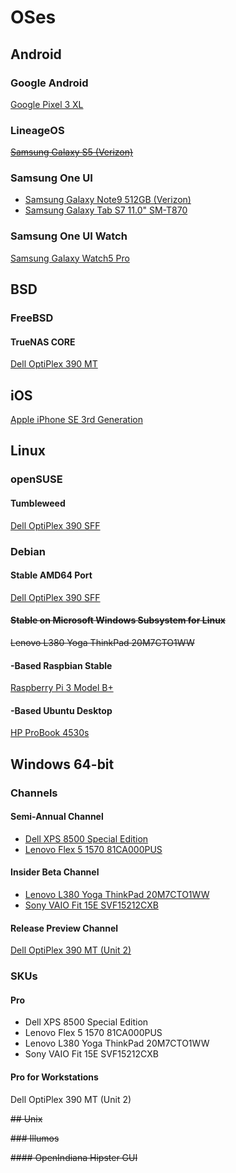 # OSes

## Android

### Google Android

[Google Pixel 3 XL](https://github.com/jdrch/Hardware/blob/master/Google%20Plixel%203%20XL.md#operating-system)

### LineageOS

~~[Samsung Galaxy S5 (Verizon)](https://github.com/jdrch/Hardware/blob/master/Samsung%20Galaxy%20S5.md#operating-system)~~

### Samsung One UI

* [Samsung Galaxy Note9 512GB (Verizon)](https://github.com/jdrch/Hardware/blob/master/Samsung%20Galaxy%20Note9.md#operating-system)
* [Samsung Galaxy Tab S7 11.0" SM-T870](https://github.com/jdrch/Hardware/blob/master/Samsung%20Galaxy%20Tab%20S7%20SM-T870NZKEXAR.md#operating-system)

### Samsung One UI Watch

[Samsung Galaxy Watch5 Pro](https://github.com/jdrch/Hardware/blob/master/Samsung%20Galaxy%20Watch5%20Pro.md)

## BSD

### FreeBSD

#### TrueNAS CORE

[Dell OptiPlex 390 MT](https://github.com/jdrch/Hardware/blob/master/Dell%20OptiPlex%20390%20MT.md#operating-system)

## iOS

[Apple iPhone SE 3rd Generation](https://github.com/jdrch/Hardware/blob/master/Mine-%20No/Apple%20iPhone%20SE%203rd%20Generation.md)

## Linux

### openSUSE

#### Tumbleweed

[Dell OptiPlex 390 SFF](https://github.com/jdrch/Hardware/blob/master/Dell%20OptiPlex%20390%20SFF.md#operating-system)

### Debian 

#### Stable AMD64 Port

[Dell OptiPlex 390 SFF](https://github.com/jdrch/Hardware/blob/master/Dell%20OptiPlex%20390-1%20SFF.md#operating-system)

#### ~~Stable on Microsoft Windows Subsystem for Linux~~

~~Lenovo L380 Yoga ThinkPad 20M7CTO1WW~~

#### -Based Raspbian Stable

[Raspberry Pi 3 Model B+](https://github.com/jdrch/Hardware/blob/master/Raspberry%20Pi%203%20Model%20B%2B.md#operating-system)

#### -Based Ubuntu Desktop

[HP ProBook 4530s](https://github.com/jdrch/Hardware/blob/master/HP%20ProBook%204530s.md#operating-systems)

## Windows 64-bit

### Channels

#### Semi-Annual Channel

* [Dell XPS 8500 Special Edition](https://github.com/jdrch/Hardware/blob/master/Dell%20XPS%208500%20Special%20Edition.md#operating-system)
* [Lenovo Flex 5 1570 81CA000PUS](https://github.com/jdrch/Hardware/blob/master/Lenovo%20Flex%205%201570%2081CA000PUS.md#operating-system)

#### Insider Beta Channel

* [Lenovo L380 Yoga ThinkPad 20M7CTO1WW](https://github.com/jdrch/Hardware/blob/master/Lenovo%20L380%20Yoga%20ThinkPad%2020M7CTO1WW.md#operating-systems)
* [Sony VAIO Fit 15E SVF15212CXB](https://github.com/jdrch/Hardware/blob/master/Sony%20VAIO%20Fit%2015E%20SVF15212CXB.md#operating-system)

#### Release Preview Channel

[Dell OptiPlex 390 MT (Unit 2)](https://github.com/jdrch/Hardware/blob/master/Dell%20OptiPlex%20390-1%20MT.md)

### SKUs

#### Pro

* Dell XPS 8500 Special Edition
* Lenovo Flex 5 1570 81CA000PUS
* Lenovo L380 Yoga ThinkPad 20M7CTO1WW
* Sony VAIO Fit 15E SVF15212CXB

#### Pro for Workstations

Dell OptiPlex 390 MT (Unit 2)

~~## Unix~~

~~### Illumos~~

~~#### OpenIndiana Hipster GUI~~

